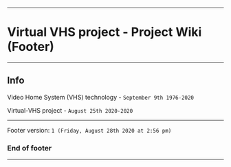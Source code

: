 
***

# Virtual VHS project - Project Wiki (Footer)

***

## Info

Video Home System (VHS) technology - `September 9th 1976-2020`

Virtual-VHS project - `August 25th 2020-2020`

***

Footer version: `1 (Friday, August 28th 2020 at 2:56 pm)`

### End of footer

***
